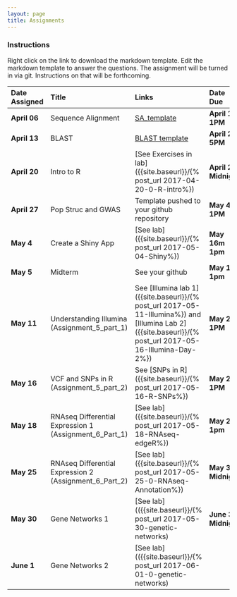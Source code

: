 ```yaml
---
layout: page
title: Assignments
---
```



### Instructions

Right click on the link to download the markdown template.  Edit the markdown template to answer the questions.  The assignment will be turned in via git.  Instructions on that will be forthcoming.

| Date Assigned | Title                                                  | Links                                                                                                                                                   | Date Due          |
|:--------------|:-------------------------------------------------------|:--------------------------------------------------------------------------------------------------------------------------------------------------------|:------------------|
| __April 06__  | Sequence Alignment                                     | [SA_template]({{site.baseurl}}/assignments/Assignment_1_SA_template.md)                                                                                 | __April 17, 1PM__ |
| __April 13__  | BLAST                                                  | [BLAST template]({{site.baseurl}}/assignments/Assignment_2_template.md)                                                                                 | __April 20, 5PM__  |
| __April 20__  | Intro to R                                             | [See Exercises in lab]({{site.baseurl}}/{% post_url 2017-04-20-0-R-intro%})                                                                             | __April 27, Midnight__   |
| __April 27__  | Pop Struc and GWAS                                     | Template pushed to your github repository                                                                                                               | __May 4, 1PM__ |
| __May 4__     | Create a Shiny App                                     | [See lab]({{site.baseurl}}/{% post_url 2017-05-04-Shiny%})                                                                                              | __May 16m 1pm__ |
| __May 5__     | Midterm                                                | See your github                                                                                                                                         | __May 11, 1pm__ |
| __May 11__    | Understanding Illumina (Assignment_5_part_1)           | See [Illumina lab 1]({{site.baseurl}}/{% post_url 2017-05-11-Illumina%}) and [Illumina Lab 2]({{site.baseurl}}/{% post_url 2017-05-16-Illumina-Day-2%}) | __May 23, 1PM__ |
| __May 16__    | VCF and SNPs in R (Assignment_5_part_2)                | See [SNPs in R]({{site.baseurl}}/{% post_url 2017-05-16-R-SNPs%})                                                                                       | __May 23, 1PM__ |
| __May 18__    | RNAseq Differential Expression 1 (Assignment_6_Part_1) | [See lab]({{site.baseurl}}/{% post_url 2017-05-18-RNAseq-edgeR%})                                                                                       | __May 25, 1pm__|
| __May 25__   | RNAseq Differential Expression 2  (Assignment_6_Part_2)| [See lab]({{site.baseurl}}/{% post_url 2017-05-25-0-RNAseq-Annotation%})                                                                                  | __May 30, Midnight__ |
| __May 30__ | Gene Networks 1                                        | [See lab](({{site.baseurl}}/{% post_url 2017-05-30-genetic-networks)                                                                                                          | __June 3, Midnight__ |
| __June 1__ | Gene Networks 2                           | [See lab](({{site.baseurl}}/{% post_url 2017-06-01-0-genetic-networks)                                                                                                                |                   |
